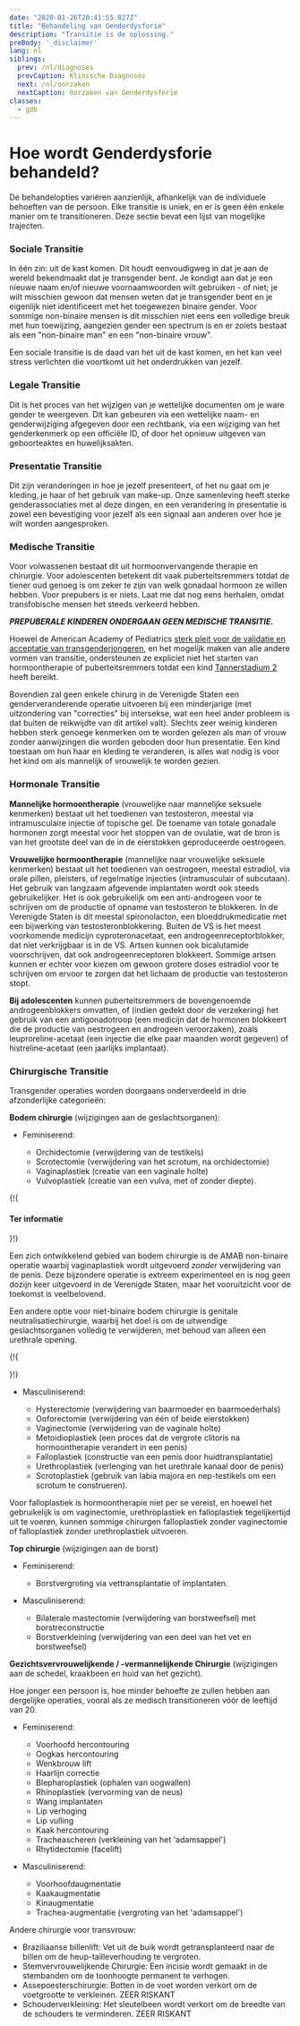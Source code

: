 ```yaml
---
date: "2020-01-26T20:41:55.827Z"
title: "Behandeling van Genderdysforie"
description: "Transitie is de oplossing."
preBody: '_disclaimer'
lang: nl
siblings:
  prev: /nl/diagnoses
  prevCaption: Klinische Diagnoses
  next: /nl/oorzaken
  nextCaption: Oorzaken van Genderdysforie
classes:
  - gdb
---
```


# Hoe wordt Genderdysforie behandeld?

De behandelopties variëren aanzienlijk, afhankelijk van de individuele behoeften van de persoon. Elke transitie is uniek, en er is geen één enkele manier om te transitioneren. Deze sectie bevat een lijst van mogelijke trajecten.

### Sociale Transitie

In één zin: uit de kast komen. Dit houdt eenvoudigweg in dat je aan de wereld bekendmaakt dat je transgender bent. Je kondigt aan dat je een nieuwe naam en/of nieuwe voornaamwoorden wilt gebruiken - of niet; je wilt misschien gewoon dat mensen weten dat je transgender bent en je eigenlijk niet identificeert met het toegewezen binaire gender. Voor sommige non-binaire mensen is dit misschien niet eens een volledige breuk met hun toewijzing, aangezien gender een spectrum is en er zoiets bestaat als een "non-binaire man" en een "non-binaire vrouw".

Een sociale transitie is de daad van het uit de kast komen, en het kan veel stress verlichten die voortkomt uit het onderdrukken van jezelf.

### Legale Transitie

Dit is het proces van het wijzigen van je wettelijke documenten om je ware gender te weergeven. Dit kan gebeuren via een wettelijke naam- en genderwijziging afgegeven door een rechtbank, via een wijziging van het genderkenmerk op een officiële ID, of door het opnieuw uitgeven van geboorteaktes en huwelijksakten.

### Presentatie Transitie

Dit zijn veranderingen in hoe je jezelf presenteert, of het nu gaat om je kleding, je haar of het gebruik van make-up. Onze samenleving heeft sterke genderassociaties met al deze dingen, en een verandering in presentatie is zowel een bevestiging voor jezelf als een signaal aan anderen over hoe je wilt worden aangesproken.

### Medische Transitie

Voor volwassenen bestaat dit uit hormoonvervangende therapie en chirurgie. Voor adolescenten betekent dit vaak puberteitsremmers totdat de tiener oud genoeg is om zeker te zijn van welk gonadaal hormoon ze willen hebben. Voor prepubers is er niets. Laat me dat nog eens herhalen, omdat transfobische mensen het steeds verkeerd hebben.

***PREPUBERALE KINDEREN ONDERGAAN GEEN MEDISCHE TRANSITIE.***

Hoewel de American Academy of Pediatrics [sterk pleit voor de validatie en acceptatie van transgenderjongeren](https://pediatrics.aappublications.org/content/pediatrics/early/2018/09/13/peds.2018-2162.full.pdf), en het mogelijk maken van alle andere vormen van transitie, ondersteunen ze expliciet niet het starten van hormoontherapie of puberteitsremmers totdat een kind [Tannerstadium 2](https://nl.wikipedia.org/wiki/Tannerstadia) heeft bereikt.

Bovendien zal geen enkele chirurg in de Verenigde Staten een genderveranderende operatie uitvoeren bij een minderjarige (met uitzondering van "correcties" bij intersekse, wat een heel ander probleem is dat buiten de reikwijdte van dit artikel valt). Slechts zeer weinig kinderen hebben sterk genoege kenmerken om te worden gelezen als man of vrouw zonder aanwijzingen die worden geboden door hun presentatie. Een kind toestaan om hun haar en kleding te veranderen, is alles wat nodig is voor het kind om als mannelijk of vrouwelijk te worden gezien.

### Hormonale Transitie

**Mannelijke hormoontherapie** (vrouwelijke naar mannelijke seksuele kenmerken) bestaat uit het toedienen van testosteron, meestal via intramusculaire injectie of topische gel. De toename van totale gonadale hormonen zorgt meestal voor het stoppen van de ovulatie, wat de bron is van het grootste deel van de in de eierstokken geproduceerde oestrogeen.

**Vrouwelijke hormoontherapie** (mannelijke naar vrouwelijke seksuele kenmerken) bestaat uit het toedienen van oestrogeen, meestal estradiol, via orale pillen, pleisters, of regelmatige injecties (intramusculair of subcutaan). Het gebruik van langzaam afgevende implantaten wordt ook steeds gebruikelijker. Het is ook gebruikelijk om een anti-androgeen voor te schrijven om de productie of opname van testosteron te blokkeren. In de Verenigde Staten is dit meestal spironolacton, een bloeddrukmedicatie met een bijwerking van testosteronblokkering. Buiten de VS is het meest voorkomende medicijn cyproteronacetaat, een androgeenreceptorblokker, dat niet verkrijgbaar is in de VS. Artsen kunnen ook bicalutamide voorschrijven, dat ook androgeenreceptoren blokkeert. Sommige artsen kunnen er echter voor kiezen om gewoon grotere doses estradiol voor te schrijven om ervoor te zorgen dat het lichaam de productie van testosteron stopt.

**Bij adolescenten** kunnen puberteitsremmers de bovengenoemde androgeenblokkers omvatten, of (indien gedekt door de verzekering) het gebruik van een antigonadotroop (een medicijn dat de hormonen blokkeert die de productie van oestrogeen en androgeen veroorzaken), zoals leuproreline-acetaat (een injectie die elke paar maanden wordt gegeven) of histreline-acetaat (een jaarlijks implantaat).

### Chirurgische Transitie

Transgender operaties worden doorgaans onderverdeeld in drie afzonderlijke categorieën:

**Bodem chirurgie** (wijzigingen aan de geslachtsorganen):

- Feminiserend:

  - Orchidectomie (verwijdering van de testikels)
  - Scrotectomie (verwijdering van het scrotum, na orchidectomie)
  - Vaginaplastiek (creatie van een vaginale holte)
  - Vulvoplastiek (creatie van een vulva, met of zonder diepte).

{!{ <div class="gutter"><div class="card"><div class="card-body"><h4 class="card-title">Ter informatie</h4> }!}

Een zich ontwikkelend gebied van bodem chirurgie is de AMAB non-binaire operatie waarbij vaginaplastiek wordt uitgevoerd *zonder* verwijdering van de penis. Deze bijzondere operatie is extreem experimenteel en is nog geen dozijn keer uitgevoerd in de Verenigde Staten, maar het vooruitzicht voor de toekomst is veelbelovend.

Een andere optie voor niet-binaire bodem chirurgie is genitale neutralisatiechirurgie, waarbij het doel is om de uitwendige geslachtsorganen volledig te verwijderen, met behoud van alleen een urethrale opening.

{!{ </div></div></div> }!}

- Masculiniserend:

  - Hysterectomie (verwijdering van baarmoeder en baarmoederhals)
  - Ooforectomie (verwijdering van één of beide eierstokken)
  - Vaginectomie (verwijdering van de vaginale holte)
  - Metoidioplastiek (een proces dat de vergrote clitoris na hormoontherapie verandert in een penis)
  - Falloplastiek (constructie van een penis door huidtransplantatie)
  - Urethroplastiek (verlenging van het urethrale kanaal door de penis)
  - Scrotoplastiek (gebruik van labia majora en nep-testikels om een scrotum te construeren).

Voor falloplastiek is hormoontherapie niet per se vereist, en hoewel het gebruikelijk is om vaginectomie, urethroplastiek en falloplastiek tegelijkertijd uit te voeren, kunnen sommige chirurgen falloplastiek zonder vaginectomie of falloplastiek zonder urethroplastiek uitvoeren.

**Top chirurgie** (wijzigingen aan de borst)

- Feminiserend:
  
  - Borstvergroting via vettransplantatie of implantaten.

- Masculiniserend:

  - Bilaterale mastectomie (verwijdering van borstweefsel) met borstreconstructie
  - Borstverkleining (verwijdering van een deel van het vet en borstweefsel)

**Gezichtsvervrouwelijkende / -vermannelijkende Chirurgie** (wijzigingen aan de schedel, kraakbeen en huid van het gezicht).

Hoe jonger een persoon is, hoe minder behoefte ze zullen hebben aan dergelijke operaties, vooral als ze medisch transitioneren vóór de leeftijd van 20.

- Feminiserend:

  - Voorhoofd hercontouring
  - Oogkas hercontouring
  - Wenkbrouw lift
  - Haarlijn correctie
  - Blepharoplastiek (ophalen van oogwallen)
  - Rhinoplastiek (vervorming van de neus)
  - Wang implantaten
  - Lip verhoging
  - Lip vulling
  - Kaak hercontouring
  - Tracheascheren (verkleining van het 'adamsappel')
  - Rhytidectomie (facelift)

- Masculiniserend:

  - Voorhoofdaugmentatie
  - Kaakaugmentatie
  - Kinaugmentatie
  - Trachea-augmentatie (vergroting van het 'adamsappel')

Andere chirurgie voor transvrouw:

- Braziliaanse billenlift: Vet uit de buik wordt getransplanteerd naar de billen om de heup-tailleverhouding te vergroten.
- Stemvervrouwelijkende Chirurgie: Een incisie wordt gemaakt in de stembanden om de toonhoogte permanent te verhogen.
- Assepoesterschirurgie: Botten in de voet worden verkort om de voetgrootte te verkleinen. ZEER RISKANT
- Schouderverkleining: Het sleutelbeen wordt verkort om de breedte van de schouders te verminderen. ZEER RISKANT
